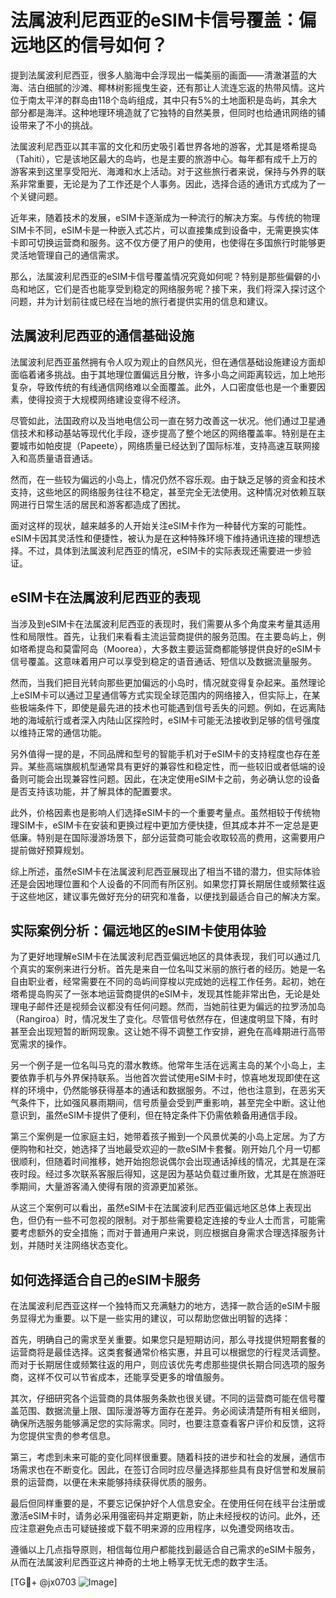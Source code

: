# 法属波利尼西亚的eSIM卡信号覆盖：偏远地区的信号如何？

提到法属波利尼西亚，很多人脑海中会浮现出一幅美丽的画面——清澈湛蓝的大海、洁白细腻的沙滩、椰林树影摇曳生姿，还有那让人流连忘返的热带风情。这片位于南太平洋的群岛由118个岛屿组成，其中只有5%的土地面积是岛屿，其余大部分都是海洋。这种地理环境造就了它独特的自然美景，但同时也给通讯网络的铺设带来了不小的挑战。

法属波利尼西亚以其丰富的文化和历史吸引着世界各地的游客，尤其是塔希提岛（Tahiti），它是该地区最大的岛屿，也是主要的旅游中心。每年都有成千上万的游客来到这里享受阳光、海滩和水上活动。对于这些旅行者来说，保持与外界的联系非常重要，无论是为了工作还是个人事务。因此，选择合适的通讯方式成为了一个关键问题。

近年来，随着技术的发展，eSIM卡逐渐成为一种流行的解决方案。与传统的物理SIM卡不同，eSIM卡是一种嵌入式芯片，可以直接集成到设备中，无需更换实体卡即可切换运营商和服务。这不仅方便了用户的使用，也使得在多国旅行时能够更灵活地管理自己的通信需求。

那么，法属波利尼西亚的eSIM卡信号覆盖情况究竟如何呢？特别是那些偏僻的小岛和地区，它们是否也能享受到稳定的网络服务呢？接下来，我们将深入探讨这个问题，并为计划前往或已经在当地的旅行者提供实用的信息和建议。

## 法属波利尼西亚的通信基础设施

法属波利尼西亚虽然拥有令人叹为观止的自然风光，但在通信基础设施建设方面却面临着诸多挑战。由于其地理位置偏远且分散，许多小岛之间距离较远，加上地形复杂，导致传统的有线通信网络难以全面覆盖。此外，人口密度低也是一个重要因素，使得投资于大规模网络建设变得不经济。

尽管如此，法国政府以及当地电信公司一直在努力改善这一状况。他们通过卫星通信技术和移动基站等现代化手段，逐步提高了整个地区的网络覆盖率。特别是在主要城市如帕皮提（Papeete），网络质量已经达到了国际标准，支持高速互联网接入和高质量语音通话。

然而，在一些较为偏远的小岛上，情况仍然不容乐观。由于缺乏足够的资金和技术支持，这些地区的网络服务往往不稳定，甚至完全无法使用。这种情况对依赖互联网进行日常生活的居民和游客都造成了困扰。

面对这样的现状，越来越多的人开始关注eSIM卡作为一种替代方案的可能性。eSIM卡因其灵活性和便捷性，被认为是在这种特殊环境下维持通讯连接的理想选择。不过，具体到法属波利尼西亚的情况，eSIM卡的实际表现还需要进一步验证。

## eSIM卡在法属波利尼西亚的表现

当涉及到eSIM卡在法属波利尼西亚的表现时，我们需要从多个角度来考量其适用性和局限性。首先，让我们来看看主流运营商提供的服务范围。在主要岛屿上，例如塔希提岛和莫雷阿岛（Moorea），大多数主要运营商都能够提供良好的eSIM卡信号覆盖。这意味着用户可以享受到稳定的语音通话、短信以及数据流量服务。

然而，当我们把目光转向那些更加偏远的小岛时，情况就变得复杂起来。虽然理论上eSIM卡可以通过卫星通信等方式实现全球范围内的网络接入，但实际上，在某些极端条件下，即使是最先进的技术也可能遇到信号丢失的问题。例如，在远离陆地的海域航行或者深入内陆山区探险时，eSIM卡可能无法接收到足够的信号强度以维持正常的通信功能。

另外值得一提的是，不同品牌和型号的智能手机对于eSIM卡的支持程度也存在差异。某些高端旗舰机型通常具有更好的兼容性和稳定性，而一些较旧或者低端的设备则可能会出现兼容性问题。因此，在决定使用eSIM卡之前，务必确认您的设备是否支持该功能，并了解具体的配置要求。

此外，价格因素也是影响人们选择eSIM卡的一个重要考量点。虽然相较于传统物理SIM卡，eSIM卡在安装和更换过程中更加方便快捷，但其成本并不一定总是更低廉。特别是在国际漫游场景下，部分运营商可能会收取较高的费用，这需要用户提前做好预算规划。

综上所述，虽然eSIM卡在法属波利尼西亚展现出了相当不错的潜力，但实际体验还是会因地理位置和个人设备的不同而有所区别。如果您打算长期居住或频繁往返于这些地区，建议事先做好充分的研究和准备，以便找到最适合自己的解决方案。

## 实际案例分析：偏远地区的eSIM卡使用体验

为了更好地理解eSIM卡在法属波利尼西亚偏远地区的具体表现，我们可以通过几个真实的案例来进行分析。首先是来自一位名叫艾米丽的旅行者的经历。她是一名自由职业者，经常需要在不同的岛屿间穿梭以完成她的远程工作任务。起初，她在塔希提岛购买了一张本地运营商提供的eSIM卡，发现其性能非常出色，无论是处理电子邮件还是视频会议都没有任何问题。然而，当她前往更为偏远的拉罗汤加岛（Rangiroa）时，情况发生了变化。尽管信号依然存在，但速度明显下降，有时甚至会出现短暂的断网现象。这让她不得不调整工作安排，避免在高峰期进行高带宽需求的操作。

另一个例子是一位名叫马克的潜水教练。他常年生活在远离主岛的某个小岛上，主要依靠手机与外界保持联系。当他首次尝试使用eSIM卡时，惊喜地发现即使在这样的环境中，仍然能够获得基本的通话和数据服务。不过，他也注意到，在恶劣天气条件下，比如强风暴雨期间，信号质量会受到严重影响，甚至完全中断。这让他意识到，虽然eSIM卡提供了便利，但在特定条件下仍需依赖备用通信手段。

第三个案例是一位家庭主妇，她带着孩子搬到一个风景优美的小岛上定居。为了方便购物和社交，她选择了当地最受欢迎的一款eSIM卡套餐。刚开始几个月一切都很顺利，但随着时间推移，她开始抱怨说偶尔会出现通话掉线的情况，尤其是在深夜时段。经过多次联系客服后得知，这是因为基站负载过重所致，尤其是在旅游旺季期间，大量游客涌入使得有限的资源更加紧张。

从这三个案例可以看出，虽然eSIM卡在法属波利尼西亚偏远地区总体上表现出色，但仍有一些不可忽视的限制。对于那些需要稳定连接的专业人士而言，可能需要考虑额外的安全措施；而对于普通用户来说，则应根据自身需求合理选择服务计划，并随时关注网络状态变化。

## 如何选择适合自己的eSIM卡服务

在法属波利尼西亚这样一个独特而又充满魅力的地方，选择一款合适的eSIM卡服务显得尤为重要。以下是一些实用的建议，可以帮助您做出明智的选择：

首先，明确自己的需求至关重要。如果您只是短期访问，那么寻找提供短期套餐的运营商将是最佳选择。这类套餐通常价格实惠，并且可以根据您的行程灵活调整。而对于长期居住或频繁往返的用户，则应该优先考虑那些提供长期合同选项的服务商，这样不仅可以节省成本，还能享受更多的增值服务。

其次，仔细研究各个运营商的具体服务条款也很关键。不同的运营商可能在信号覆盖范围、数据流量上限、国际漫游等方面存在差异。务必阅读清楚所有相关细则，确保所选服务能够满足您的实际需求。同时，也要注意查看客户评价和反馈，这将为您提供宝贵的参考信息。

第三，考虑到未来可能的变化同样很重要。随着科技的进步和社会的发展，通信市场需求也在不断变化。因此，在签订合同时应尽量选择那些具有良好信誉和发展前景的运营商，以便在未来能够持续获得优质的服务。

最后但同样重要的是，不要忘记保护好个人信息安全。在使用任何在线平台注册或激活eSIM卡时，请务必采用强密码并定期更新，防止未经授权的访问。此外，还应注意避免点击可疑链接或下载不明来源的应用程序，以免遭受网络攻击。

遵循以上几点指导原则，相信每位用户都能找到最适合自己需求的eSIM卡服务，从而在法属波利尼西亚这片神奇的土地上畅享无忧无虑的数字生活。

[TG💪+ @jx0703 ![Image](https://github.com/user-attachments/assets/dbca1d08-cadb-493c-b0ec-ad6f7a83f270)]